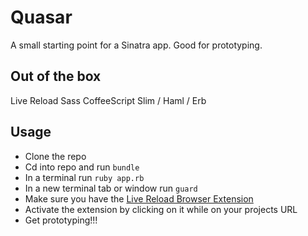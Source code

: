 # Quasar
A small starting point for a Sinatra app. Good for prototyping.

## Out of the box
Live Reload
Sass
CoffeeScript
Slim / Haml / Erb

## Usage
- Clone the repo
- Cd into repo and run `bundle`
- In a terminal run `ruby app.rb`
- In a new terminal tab or window run `guard`
- Make sure you have the [Live Reload Browser Extension](http://feedback.livereload.com/knowledgebase/articles/86242-how-do-i-install-and-use-the-browser-extensions-)
- Activate the extension by clicking on it while on your projects URL
- Get prototyping!!!

